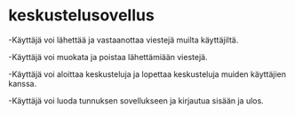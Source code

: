 # keskustelusovellus

-Käyttäjä voi lähettää ja vastaanottaa viestejä muilta käyttäjiltä. 

-Käyttäjä voi muokata ja poistaa lähettämiään viestejä.

-Käyttäjä voi aloittaa keskusteluja ja lopettaa keskusteluja muiden käyttäjien kanssa.

-Käyttäjä voi luoda tunnuksen sovellukseen ja kirjautua sisään ja ulos.
